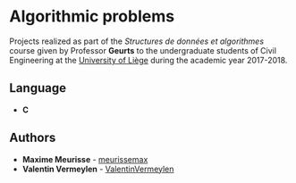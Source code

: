 # Algorithmic problems

Projects realized as part of the *Structures de données et algorithmes* course given by Professor **Geurts** to the undergraduate students of Civil Engineering at the [University of Liège](https://www.uliege.be/) during the academic year 2017-2018.

## Language

* **C**

## Authors

* **Maxime Meurisse** - [meurissemax](https://github.com/meurissemax)
* **Valentin Vermeylen** - [ValentinVermeylen](https://github.com/ValentinVermeylen)
